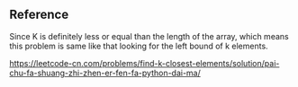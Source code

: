## Reference

Since K is definitely less or equal than the length of the array, which means this problem is same like that looking for the left bound of k elements.

https://leetcode-cn.com/problems/find-k-closest-elements/solution/pai-chu-fa-shuang-zhi-zhen-er-fen-fa-python-dai-ma/
